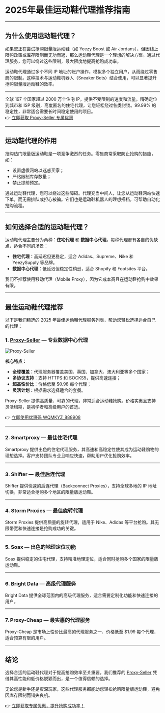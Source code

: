 # 2025年最佳运动鞋代理推荐指南

---



## 为什么使用运动鞋代理？

如果您正在尝试抢购限量版运动鞋（如 Yeezy Boost 或 Air Jordans），但因线上限购政策或库存限制而无功而返，那么运动鞋代理是一个理想的解决方案。通过代理服务，您可以绕过这些限制，最大限度地提高抢购成功率。

运动鞋代理通过多个不同 IP 地址的账户操作，模拟多个独立用户，从而绕过零售商的限制。这种技术与运动鞋机器人（Sneaker Bots）结合使用，可以显著提升抢购限量版运动鞋的效率。

---
全球 197 个国家超过 2000 万个住宅 IP，提供不受限制的速度和流量。精确定位到城市和 ISP 级别，高度匿名的住宅代理，让您轻松绕过各类封锁。99.99% 的稳定性，非常适合需要长时间稳定使用的项目。  
👉 [立即获取 Proxy-Seller 专属优惠](https://bit.ly/proxy-seller-coupon)

---
## 运动鞋代理的作用

抢购热门限量版运动鞋是一项竞争激烈的任务。零售商常采取防止抢购的措施，如：
- 设置虚假网站以迷惑买家；
- 严格限制库存数量；
- 禁止提前预定。

通过运动鞋代理，您可以绕过这些障碍。代理充当中间人，让您从运动鞋网站快速下单，而无需排队或担心被骗。它们也是运动鞋机器人的理想搭档，可帮助自动化抢购流程。

---

## 如何选择合适的运动鞋代理？

运动鞋代理主要分为两种：**住宅代理** 和 **数据中心代理**。每种代理都有各自的优缺点，适合不同的场景：

- **住宅代理**：高延迟但更稳定，适合 Adidas、Supreme、Nike 和 YeezySupply 等品牌。
- **数据中心代理**：低延迟但稳定性稍逊，适合 Shopify 和 Footsites 平台。

我们不推荐使用移动代理（Mobile Proxy），因为它成本高且在运动鞋抢购中效果有限。

---

## 最佳运动鞋代理推荐

以下是我们精选的 2025 年最佳运动鞋代理服务列表，帮助您轻松选择适合自己的代理：

### 1. **[Proxy-Seller](https://bit.ly/proxy-seller-coupon)** — 专业数据中心代理

![Proxy-Seller](https://proxy-zone.net/wp-content/uploads/2023/09/Proxy-Seller-for-Best-Dedicated-Datacenter-Proxies-for-Sneaker.jpg.webp)

**核心特点：**
- **全球覆盖**：代理服务器覆盖美国、英国、加拿大、澳大利亚等多个国家；
- **多协议支持**：支持 HTTPS 和 SOCKS5，提供高速连接；
- **超高性价比**：价格低至 $0.98 每个代理；
- **灵活计划**：根据需求选择适合的套餐。

Proxy-Seller 提供高质量、可靠的代理，非常适合运动鞋抢购。价格实惠且支持灵活租期，是初学者和高级用户的首选。

👉 [立即使用优惠码 WQMKYZ_888908](https://bit.ly/proxy-seller-coupon)

---

### 2. **Smartproxy** — 最佳住宅代理

Smartproxy 提供出色的住宅代理服务，其高速和高稳定性使其成为运动鞋购物的理想选择。客户支持团队专业且响应快速，帮助用户优化抢购效率。

---

### 3. **Shifter** — 最佳后连代理

Shifter 提供快速的后连代理（Backconnect Proxies），支持全球多地的 IP 地址切换，非常适合抢购多个地区的限量版运动鞋。

---

### 4. **Storm Proxies** — 最佳旋转代理

Storm Proxies 提供高质量的旋转代理，适用于 Nike、Adidas 等平台抢购。其无限带宽和快速连接是抢购成功的关键。

---

### 5. **Soax** — 出色的地理定位功能

Soax 提供稳定的住宅代理，支持精准地理定位，适合同时抢购多个国家的限量版运动鞋。

---

### 6. **Bright Data** — 高级代理服务

Bright Data 提供全球范围内的高级代理服务，适合需要定制化功能和快速连接的用户。

---

### 7. **Proxy-Cheap** — 最实惠的代理服务

Proxy-Cheap 是市场上性价比最高的代理服务之一，价格低至 $1.99 每个代理，适合预算有限的用户。

---

## 结论

选择合适的运动鞋代理对于提高抢购效率至关重要。我们推荐的 [Proxy-Seller](https://bit.ly/proxy-seller-coupon) 凭借其高性能和低价格脱颖而出，是一个值得信赖的选择。

无论您是新手还是资深玩家，这些代理服务都能助您轻松抢购限量版运动鞋，避免因库存限制而错失良机。

👉 [立即获取专属优惠，提升抢购成功率！](https://bit.ly/proxy-seller-coupon)
